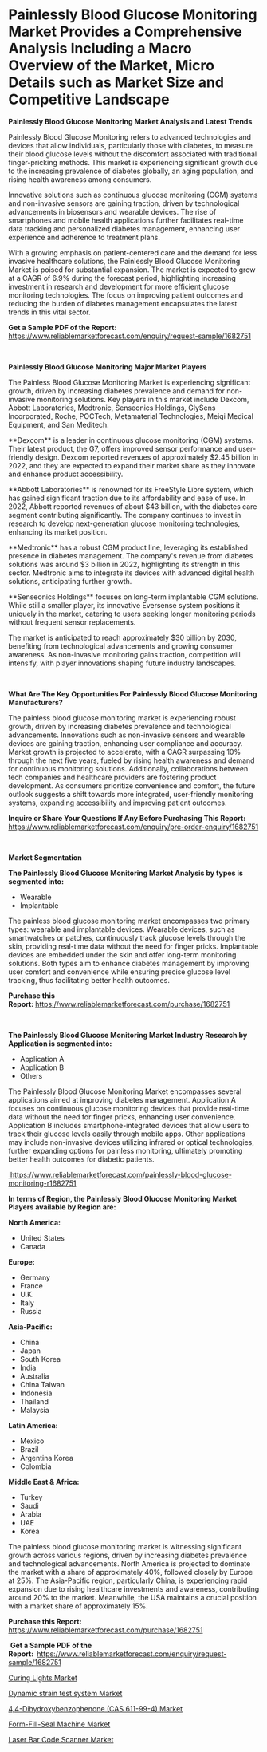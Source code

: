 <p><h1>Painlessly Blood Glucose Monitoring Market Provides a Comprehensive Analysis Including a Macro Overview of the Market, Micro Details such as Market Size and Competitive Landscape</h1></p><p><strong>Painlessly Blood Glucose Monitoring Market Analysis and Latest Trends</strong></p>
<p><p>Painlessly Blood Glucose Monitoring refers to advanced technologies and devices that allow individuals, particularly those with diabetes, to measure their blood glucose levels without the discomfort associated with traditional finger-pricking methods. This market is experiencing significant growth due to the increasing prevalence of diabetes globally, an aging population, and rising health awareness among consumers. </p><p>Innovative solutions such as continuous glucose monitoring (CGM) systems and non-invasive sensors are gaining traction, driven by technological advancements in biosensors and wearable devices. The rise of smartphones and mobile health applications further facilitates real-time data tracking and personalized diabetes management, enhancing user experience and adherence to treatment plans.</p><p>With a growing emphasis on patient-centered care and the demand for less invasive healthcare solutions, the Painlessly Blood Glucose Monitoring Market is poised for substantial expansion. The market is expected to grow at a CAGR of 6.9% during the forecast period, highlighting increasing investment in research and development for more efficient glucose monitoring technologies. The focus on improving patient outcomes and reducing the burden of diabetes management encapsulates the latest trends in this vital sector.</p></p>
<p><strong>Get a Sample PDF of the Report:&nbsp;</strong> <a href="https://www.reliablemarketforecast.com/enquiry/request-sample/1682751?utm_campaign=1437&utm_medium=2&utm_source=Github&utm_content=ia&utm_term=15102024&utm_id=painlessly-blood-glucose-monitoring">https://www.reliablemarketforecast.com/enquiry/request-sample/1682751</a></p>
<p>&nbsp;</p>
<p><strong>Painlessly Blood Glucose Monitoring Major Market Players</strong></p>
<p><p>The Painless Blood Glucose Monitoring Market is experiencing significant growth, driven by increasing diabetes prevalence and demand for non-invasive monitoring solutions. Key players in this market include Dexcom, Abbott Laboratories, Medtronic, Senseonics Holdings, GlySens Incorporated, Roche, POCTech, Metamaterial Technologies, Meiqi Medical Equipment, and San Meditech.</p><p>**Dexcom** is a leader in continuous glucose monitoring (CGM) systems. Their latest product, the G7, offers improved sensor performance and user-friendly design. Dexcom reported revenues of approximately $2.45 billion in 2022, and they are expected to expand their market share as they innovate and enhance product accessibility.</p><p>**Abbott Laboratories** is renowned for its FreeStyle Libre system, which has gained significant traction due to its affordability and ease of use. In 2022, Abbott reported revenues of about $43 billion, with the diabetes care segment contributing significantly. The company continues to invest in research to develop next-generation glucose monitoring technologies, enhancing its market position.</p><p>**Medtronic** has a robust CGM product line, leveraging its established presence in diabetes management. The company's revenue from diabetes solutions was around $3 billion in 2022, highlighting its strength in this sector. Medtronic aims to integrate its devices with advanced digital health solutions, anticipating further growth.</p><p>**Senseonics Holdings** focuses on long-term implantable CGM solutions. While still a smaller player, its innovative Eversense system positions it uniquely in the market, catering to users seeking longer monitoring periods without frequent sensor replacements.</p><p>The market is anticipated to reach approximately $30 billion by 2030, benefiting from technological advancements and growing consumer awareness. As non-invasive monitoring gains traction, competition will intensify, with player innovations shaping future industry landscapes.</p></p>
<p>&nbsp;</p>
<p><strong>What Are The Key Opportunities For Painlessly Blood Glucose Monitoring Manufacturers?</strong></p>
<p><p>The painless blood glucose monitoring market is experiencing robust growth, driven by increasing diabetes prevalence and technological advancements. Innovations such as non-invasive sensors and wearable devices are gaining traction, enhancing user compliance and accuracy. Market growth is projected to accelerate, with a CAGR surpassing 10% through the next five years, fueled by rising health awareness and demand for continuous monitoring solutions. Additionally, collaborations between tech companies and healthcare providers are fostering product development. As consumers prioritize convenience and comfort, the future outlook suggests a shift towards more integrated, user-friendly monitoring systems, expanding accessibility and improving patient outcomes.</p></p>
<p><strong>Inquire or Share Your Questions If Any Before Purchasing This Report:</strong> <a href="https://www.reliablemarketforecast.com/enquiry/pre-order-enquiry/1682751?utm_campaign=1437&utm_medium=2&utm_source=Github&utm_content=ia&utm_term=15102024&utm_id=painlessly-blood-glucose-monitoring">https://www.reliablemarketforecast.com/enquiry/pre-order-enquiry/1682751</a></p>
<p>&nbsp;</p>
<p><strong>Market Segmentation</strong></p>
<p><strong>The Painlessly Blood Glucose Monitoring Market Analysis by types is segmented into:</strong></p>
<p><ul><li>Wearable</li><li>Implantable</li></ul></p>
<p><p>The painless blood glucose monitoring market encompasses two primary types: wearable and implantable devices. Wearable devices, such as smartwatches or patches, continuously track glucose levels through the skin, providing real-time data without the need for finger pricks. Implantable devices are embedded under the skin and offer long-term monitoring solutions. Both types aim to enhance diabetes management by improving user comfort and convenience while ensuring precise glucose level tracking, thus facilitating better health outcomes.</p></p>
<p><strong>Purchase this Report:&nbsp;</strong><a href="https://www.reliablemarketforecast.com/purchase/1682751?utm_campaign=1437&utm_medium=2&utm_source=Github&utm_content=ia&utm_term=15102024&utm_id=painlessly-blood-glucose-monitoring">https://www.reliablemarketforecast.com/purchase/1682751</a></p>
<p>&nbsp;</p>
<p><strong>The Painlessly Blood Glucose Monitoring Market Industry Research by Application is segmented into:</strong></p>
<p><ul><li>Application A</li><li>Application B</li><li>Others</li></ul></p>
<p><p>The Painlessly Blood Glucose Monitoring Market encompasses several applications aimed at improving diabetes management. Application A focuses on continuous glucose monitoring devices that provide real-time data without the need for finger pricks, enhancing user convenience. Application B includes smartphone-integrated devices that allow users to track their glucose levels easily through mobile apps. Other applications may include non-invasive devices utilizing infrared or optical technologies, further expanding options for painless monitoring, ultimately promoting better health outcomes for diabetic patients.</p></p>
<p><a href="https://www.reliablemarketforecast.com/painlessly-blood-glucose-monitoring-r1682751?utm_campaign=1437&utm_medium=2&utm_source=Github&utm_content=ia&utm_term=15102024&utm_id=painlessly-blood-glucose-monitoring">&nbsp;https://www.reliablemarketforecast.com/painlessly-blood-glucose-monitoring-r1682751</a></p>
<p><strong>In terms of Region, the Painlessly Blood Glucose Monitoring Market Players available by Region are:</strong></p>
<p>
    <p> <strong> North America: </strong>
        <ul>
            <li>United States</li>
            <li>Canada</li>
        </ul>
        </p> 
    <p> <strong> Europe: </strong>
        <ul>
            <li>Germany</li>
            <li>France</li>
            <li>U.K.</li>
            <li>Italy</li>
            <li>Russia</li>
        </ul>
        </p> 
    <p> <strong> Asia-Pacific: </strong>
        <ul>
            <li>China</li>
            <li>Japan</li>
            <li>South Korea</li>
            <li>India</li>
            <li>Australia</li>
            <li>China Taiwan</li>
            <li>Indonesia</li>
            <li>Thailand</li>
            <li>Malaysia</li>
        </ul>
        </p> 
    <p> <strong> Latin America: </strong>
        <ul>
            <li>Mexico</li>
            <li>Brazil</li>
            <li>Argentina Korea</li>
            <li>Colombia</li>
        </ul>
        </p> 
    <p> <strong> Middle East & Africa: </strong>
        <ul>
            <li>Turkey</li>
            <li>Saudi</li>
            <li>Arabia</li>
            <li>UAE</li>
            <li>Korea</li>
        </ul>
    </p>
    </p>
<p><p>The painless blood glucose monitoring market is witnessing significant growth across various regions, driven by increasing diabetes prevalence and technological advancements. North America is projected to dominate the market with a share of approximately 40%, followed closely by Europe at 25%. The Asia-Pacific region, particularly China, is experiencing rapid expansion due to rising healthcare investments and awareness, contributing around 20% to the market. Meanwhile, the USA maintains a crucial position with a market share of approximately 15%.</p></p>
<p><strong>Purchase this Report: </strong><a href="https://www.reliablemarketforecast.com/purchase/1682751?utm_campaign=1437&utm_medium=2&utm_source=Github&utm_content=ia&utm_term=15102024&utm_id=painlessly-blood-glucose-monitoring">https://www.reliablemarketforecast.com/purchase/1682751</a></p>
<p>&nbsp;<strong>Get a Sample PDF of the Report:&nbsp;&nbsp;</strong><a href="https://www.reliablemarketforecast.com/enquiry/request-sample/1682751?utm_campaign=1437&utm_medium=2&utm_source=Github&utm_content=ia&utm_term=15102024&utm_id=painlessly-blood-glucose-monitoring">https://www.reliablemarketforecast.com/enquiry/request-sample/1682751</a></p>
<p><strong></strong></p>
<p><p><a href="https://issuu.com/reportprime-2/docs/curing-lights-market-size-2030.pptx_5dbbb22f9a6261?utm_campaign=1437&utm_medium=2&utm_source=Github&utm_content=ia&utm_term=15102024&utm_id=painlessly-blood-glucose-monitoring">Curing Lights Market</a></p><p><a href="https://github.com/bricelanl8g/Market-Research-Report-List-1/blob/main/dynamic-strain-test-system-market.md?utm_campaign=1437&utm_medium=2&utm_source=Github&utm_content=ia&utm_term=15102024&utm_id=painlessly-blood-glucose-monitoring">Dynamic strain test system Market</a></p><p><a href="https://www.linkedin.com/pulse/44-dihydroxybenzophenone-cas-611-99-4-market-overview-forecast-h809e?utm_campaign=1437&utm_medium=2&utm_source=Github&utm_content=ia&utm_term=15102024&utm_id=painlessly-blood-glucose-monitoring">4,4-Dihydroxybenzophenone (CAS 611-99-4) Market</a></p><p><a href="https://www.linkedin.com/pulse/form-fill-seal-machine-market-research-report-exploring-size-v7cve?utm_campaign=1437&utm_medium=2&utm_source=Github&utm_content=ia&utm_term=15102024&utm_id=painlessly-blood-glucose-monitoring">Form-Fill-Seal Machine Market</a></p><p><a href="https://issuu.com/reportprime-2/docs/laser-bar-code-scanner-market-size-_143e7fc072d79a?utm_campaign=1437&utm_medium=2&utm_source=Github&utm_content=ia&utm_term=15102024&utm_id=painlessly-blood-glucose-monitoring">Laser Bar Code Scanner Market</a></p></p>